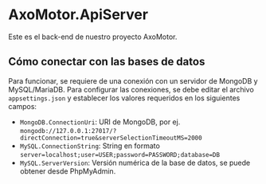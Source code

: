 # AxoMotor.ApiServer

Este es el back-end de nuestro proyecto AxoMotor.

## Cómo conectar con las bases de datos

Para funcionar, se requiere de una conexión con un servidor de MongoDB y MySQL/MariaDB. Para configurar las conexiones, se debe editar el archivo `appsettings.json` y establecer los valores requeridos en los siguientes campos: 

- `MongoDB.ConnectionUri`: URI de MongoDB, por ej. `mongodb://127.0.0.1:27017/?directConnection=true&serverSelectionTimeoutMS=2000`
- `MySQL.ConnectionString`: String en formato `server=localhost;user=USER;password=PASSWORD;database=DB`
- `MySQL.ServerVersion`: Versión numérica de la base de datos, se puede obtener desde PhpMyAdmin.
